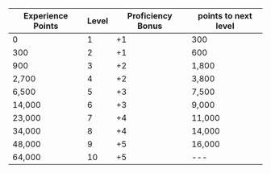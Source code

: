 |Experience Points	|Level	|Proficiency Bonus| points to next level|
| --- | --- | --- | --- |
|0|1 | +1| 300 |
|300| 2| +1| 600 |
|900| 3| +2| 1,800 |
|2,700| 4|+2 | 3,800 |
|6,500|5 | +3| 7,500 |
|14,000|6 |+3 | 9,000 |
|23,000|7 |+4 | 11,000 |
|34,000|8 | +4| 14,000 |
|48,000|9 | +5| 16,000 |
|64,000|10 | +5| --- |

